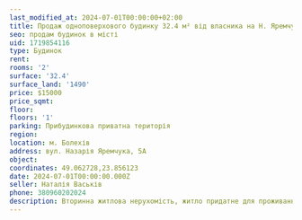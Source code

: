 ```yaml
---
last_modified_at: 2024-07-01T00:00:00+02:00
title: Продаж одноповерхового будинку 32.4 м² від власника на Н. Яремчука
seo: продам будинок в місті
uid: 1719854116
type: Будинок
rent:
rooms: '2'
surface: '32.4'
surface_land: '1490'
price: $15000
price_sqmt:
floor:
floors: '1'
parking: Прибудинкова приватна територія
region:
location: м. Болехів
address: вул. Назарія Яремчука, 5А
object:
coordinates: 49.062728,23.856123
date: 2024-07-01T00:00:00.000Z
seller: Наталія Васьків
phone: 380960202024
description: Вторинна житлова нерухомість, житло придатне для проживання але потребує ремонту
---
```

